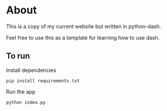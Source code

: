 # About
This is a copy of my current website but written in python-dash.

Feel free to use this as a template for learning how to use dash.

## To run
Install dependencies
```
pip install requirements.txt
```
Run the app
```
python index.py
```
